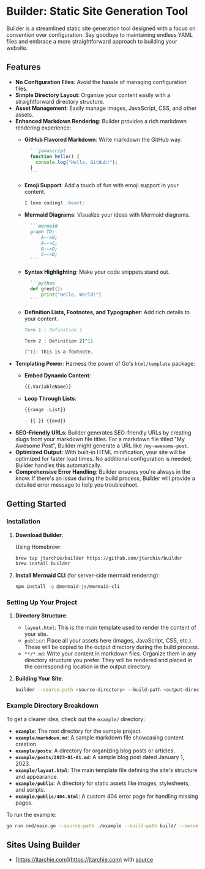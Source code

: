 # Builder: Static Site Generation Tool

Builder is a streamlined static site generation tool designed with a focus on
convention over configuration. Say goodbye to maintaining endless YAML files and
embrace a more straightforward approach to building your website.

## Features

- **No Configuration Files**: Avoid the hassle of managing configuration files.
- **Simple Directory Layout**: Organize your content easily with a
  straightforward directory structure.
- **Asset Management**: Easily manage images, JavaScript, CSS, and other assets.
- **Enhanced Markdown Rendering**: Builder provides a rich markdown rendering
  experience:
  - **GitHub Flavored Markdown**: Write markdown the GitHub way.

    ````markdown
      ```javascript
      function hello() {
        console.log("Hello, GitHub!");
      }
      ```
    ````
  - **Emoji Support**: Add a touch of fun with emoji support in your content.

    ```markdown
    I love coding! :heart:
    ```
  - **Mermaid Diagrams**: Visualize your ideas with Mermaid diagrams.

    ````markdown
      ```mermaid
      graph TD;
          A-->B;
          A-->C;
          B-->D;
          C-->D;
      ```
    ````
  - **Syntax Highlighting**: Make your code snippets stand out.

    ````markdown
      ```python
      def greet():
          print("Hello, World!")
      ```
    ````
  - **Definition Lists, Footnotes, and Typographer**: Add rich details to your
    content.

    ```markdown
    Term 1 : Definition 1

    Term 2 : Definition 2[^1]

    [^1]: This is a footnote.
    ```
- **Templating Power**: Harness the power of Go's `html/template` package:
  - **Embed Dynamic Content**:

    ```markdown
    {{.VariableName}}
    ```

  - **Loop Through Lists**:

    ```markdown
    {{range .List}}

    - {{.}} {{end}}
    ```
- **SEO-Friendly URLs**: Builder generates SEO-friendly URLs by creating slugs
  from your markdown file titles. For a markdown file titled "My Awesome Post",
  Builder might generate a URL like `/my-awesome-post`.
- **Optimized Output**: With built-in HTML minification, your site will be
  optimized for faster load times. No additional configuration is needed;
  Builder handles this automatically.
- **Comprehensive Error Handling**: Builder ensures you're always in the know.
  If there's an issue during the build process, Builder will provide a detailed
  error message to help you troubleshoot.

## Getting Started

### Installation

1. **Download Builder**:

   Using Homebrew:
   ```bash
   brew tap jtarchie/builder https://github.com/jtarchie/builder
   brew install builder
   ```

2. **Install Mermaid CLI** (for server-side mermaid rendering):

   ```bash
   npm install -g @mermaid-js/mermaid-cli
   ```

### Setting Up Your Project

1. **Directory Structure**:

   - `layout.html`: This is the main template used to render the content of your
     site.
   - `public/`: Place all your assets here (images, JavaScript, CSS, etc.).
     These will be copied to the output directory during the build process.
   - `**/*.md`: Write your content in markdown files. Organize them in any
     directory structure you prefer. They will be rendered and placed in the
     corresponding location in the output directory.

2. **Building Your Site**:

   ```bash
   builder --source-path <source-directory> --build-path <output-directory>
   ```

### Example Directory Breakdown

To get a clearer idea, check out the `example/` directory:

- **`example`**: The root directory for the sample project.
- **`example/markdown.md`**: A sample markdown file showcasing content creation.
- **`example/posts`**: A directory for organizing blog posts or articles.
- **`example/posts/2023-01-01.md`**: A sample blog post dated January 1, 2023.
- **`example/layout.html`**: The main template file defining the site's
  structure and appearance.
- **`example/public`**: A directory for static assets like images, stylesheets,
  and scripts.
- **`example/public/404.html`**: A custom 404 error page for handling missing
  pages.

To run the example:

```bash
go run cmd/main.go --source-path ./example --build-path build/ --serve
```

## Sites Using Builder

- [https://jtarchie.com](https://jtarchie.com) with
  [source](https://github.com/jtarchie/site)
